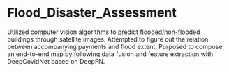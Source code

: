 # Flood_Disaster_Assessment
Utilized computer vision algorithms to predict flooded/non-flooded buildings through satellite images. Attempted to figure out the relation between accompanying payments and flood extent. Purposed to compose an end-to-end map by following data fusion and feature extraction with DeepCovidNet based on DeepFN.
